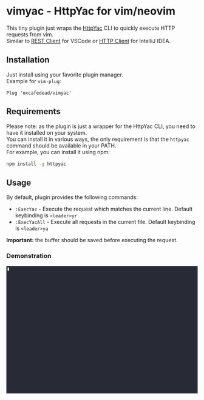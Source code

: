 # vimyac - HttpYac for vim/neovim

This tiny plugin just wraps the [HttpYac](https://httpyac.github.io) CLI to quickly execute HTTP requests from vim.\
Similar to [REST Client](https://marketplace.visualstudio.com/items?itemName=humao.rest-client) for VSCode or 
[HTTP Client](https://www.jetbrains.com/help/idea/http-client-in-product-code-editor.html) for IntelliJ IDEA.

## Installation

Just install using your favorite plugin manager.\
Example for `vim-plug`:

```vim
Plug 'oxcafedead/vimyac'
```

## Requirements

Please note: as the plugin is just a wrapper for the HttpYac CLI, you need to have it installed on your system.\
You can install it in various ways, the only requirement is that the `httpyac` command should be available in your PATH.\
For example, you can install it using npm:

```sh
npm install -g httpyac
```

## Usage

By default, plugin provides the following commands:

- `:ExecYac` - Execute the request which matches the current line. Default keybinding is `<leader>yr`
- `:ExecYacAll` - Execute all requests in the current file. Default keybinding is `<leader>ya`

**Important:** the buffer should be saved before executing the request.

### Demonstration

![Demo](./demo.gif)
